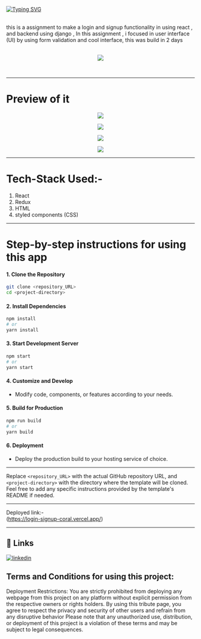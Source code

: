 [![Typing SVG](https://readme-typing-svg.herokuapp.com?font=Fira+Code&pause=1000&random=false&width=435&lines=Hi+!+i+am+sk+alijan;this+is+login+and+signup;assignment+focused+in+only+UI)](https://git.io/typing-svg)

<br>
this is a assignment to make a login and signup functionality in using react , and backend using django , In this assignment , i focused in user interface (UI) by using form validation and cool interface, this was build in 2 days  <br><br>
<p align="center"><img src="https://github.com/SK-ALIJAN/login-signup-with-django/assets/106768235/d0404484-478a-41ec-8029-187d9ab923cc"></p> <br>


****************************************************************************************

# Preview of it 
<p align="center"><img src="https://github.com/SK-ALIJAN/login-signup-with-django/assets/106768235/6472016b-cfb6-4fe0-86b9-7fe5c7c32875"></p> 
<p align="center"><img src="https://github.com/SK-ALIJAN/login-signup-with-django/assets/106768235/17f39bdc-ff99-4745-adf5-e7eed374a9c9"></p> 
<p align="center"><img src="https://github.com/SK-ALIJAN/login-signup-with-django/assets/106768235/077d2c63-9787-414c-ad3b-1577d4353d68"></p> 
<p align="center"><img src="https://github.com/SK-ALIJAN/login-signup-with-django/assets/106768235/5ea67c47-096d-4a91-bcc1-19940a622047"></p> 

****************************************************************************************

# Tech-Stack Used:-
1. React
2. Redux 
3. HTML
4. styled components (CSS)


****************************************************************************************

# Step-by-step instructions for using this app

#### 1. Clone the Repository
```bash
git clone <repository_URL>
cd <project-directory>
```

#### 2. Install Dependencies
```bash
npm install
# or
yarn install
```

#### 3. Start Development Server
```bash
npm start
# or
yarn start
```

#### 4. Customize and Develop
- Modify code, components, or features according to your needs.

#### 5. Build for Production
```bash
npm run build
# or
yarn build
```

#### 6. Deployment
- Deploy the production build to your hosting service of choice.

---

Replace `<repository_URL>` with the actual GitHub repository URL, and `<project-directory>` with the directory where the template will be cloned. Feel free to add any specific instructions provided by the template's README if needed.

****************************************************************************************
Deployed link:-
<br>
(https://login-signup-coral.vercel.app/)

****************************************************************************************

## 🔗 Links
[![linkedin](https://img.shields.io/badge/linkedin-0A66C2?style=for-the-badge&logo=linkedin&logoColor=white)](https://www.linkedin.com/in/alijan786/)



## Terms and Conditions for using this project:

Deployment Restrictions: You are strictly prohibited from deploying any webpage from this project on any platform without explicit permission from the respective owners or rights holders.
By using this tribute page, you agree to respect the privacy and security of other users and refrain from any disruptive behavior
Please note that any unauthorized use, distribution, or deployment of this project is a violation of these terms and may be subject to legal consequences.
